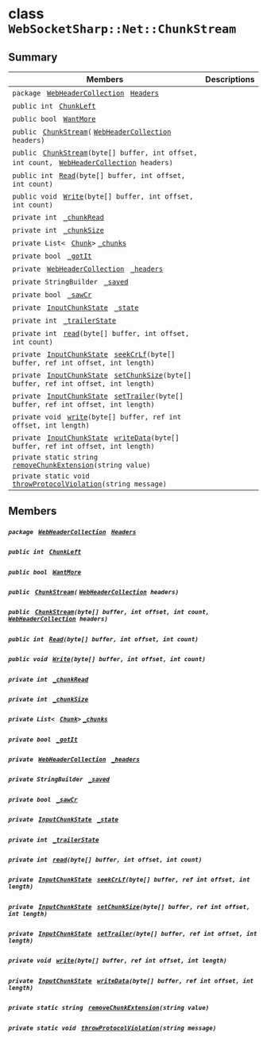 # class `WebSocketSharp::Net::ChunkStream` 

## Summary

 Members                                | Descriptions                                
----------------------------------------|---------------------------------------------
`package ` [`WebHeaderCollection`](WebSocketSharp--Net--WebHeaderCollection.md)` ` [`Headers`](#class_web_socket_sharp_1_1_net_1_1_chunk_stream_1a8b3c309de61f38e225a156f3b6cd5242) | 
`public int ` [`ChunkLeft`](#class_web_socket_sharp_1_1_net_1_1_chunk_stream_1a68fe86060ebd5c60450b6ae86f8cf78a) | 
`public bool ` [`WantMore`](#class_web_socket_sharp_1_1_net_1_1_chunk_stream_1a97070d2e62af99e94c8d24280c1ed0d9) | 
`public ` [`ChunkStream`](#class_web_socket_sharp_1_1_net_1_1_chunk_stream_1af3f679518509c19d8c18f4b3a0d22b92)`(` [`WebHeaderCollection`](WebSocketSharp--Net--WebHeaderCollection.md)` headers)` | 
`public ` [`ChunkStream`](#class_web_socket_sharp_1_1_net_1_1_chunk_stream_1a478f6998877c11c022a72c46920bcc2b)`(byte[] buffer, int offset, int count, ` [`WebHeaderCollection`](WebSocketSharp--Net--WebHeaderCollection.md)` headers)` | 
`public int ` [`Read`](#class_web_socket_sharp_1_1_net_1_1_chunk_stream_1a8808dd9eda395da311795796ebbd37df)`(byte[] buffer, int offset, int count)` | 
`public void ` [`Write`](#class_web_socket_sharp_1_1_net_1_1_chunk_stream_1ade37cde1242c3645f807cfe8c8344717)`(byte[] buffer, int offset, int count)` | 
`private int ` [`_chunkRead`](#class_web_socket_sharp_1_1_net_1_1_chunk_stream_1a869cd563523b37dfc1d2e59877aba927) | 
`private int ` [`_chunkSize`](#class_web_socket_sharp_1_1_net_1_1_chunk_stream_1a1d4ad3cc86d1a360997162354751f287) | 
`private List< ` [`Chunk`](WebSocketSharp--Net--Chunk.md)` > ` [`_chunks`](#class_web_socket_sharp_1_1_net_1_1_chunk_stream_1a382b8f2f0930b6c8844c811c7c6a2116) | 
`private bool ` [`_gotIt`](#class_web_socket_sharp_1_1_net_1_1_chunk_stream_1a74ea05034b8831c320bf6d41d8282b61) | 
`private ` [`WebHeaderCollection`](WebSocketSharp--Net--WebHeaderCollection.md)` ` [`_headers`](#class_web_socket_sharp_1_1_net_1_1_chunk_stream_1a6540483f7f73f46c6c5b52bbbed7ecd1) | 
`private StringBuilder ` [`_saved`](#class_web_socket_sharp_1_1_net_1_1_chunk_stream_1a2a2bcb33917bee31cc59a1bd9df4254b) | 
`private bool ` [`_sawCr`](#class_web_socket_sharp_1_1_net_1_1_chunk_stream_1a280e8c8fed99a9f94ae7a2cf91ae9f3a) | 
`private ` [`InputChunkState`](WebSocketSharp--Net.md)` ` [`_state`](#class_web_socket_sharp_1_1_net_1_1_chunk_stream_1a3d2203a6de6f9bbe0577f13eb9c3a9f1) | 
`private int ` [`_trailerState`](#class_web_socket_sharp_1_1_net_1_1_chunk_stream_1a3f991aac7b3327b9008a26ea87dc285f) | 
`private int ` [`read`](#class_web_socket_sharp_1_1_net_1_1_chunk_stream_1add98e3d068cdc3e42a70f8889aef9aac)`(byte[] buffer, int offset, int count)` | 
`private ` [`InputChunkState`](WebSocketSharp--Net.md)` ` [`seekCrLf`](#class_web_socket_sharp_1_1_net_1_1_chunk_stream_1a7a5120402830581dd61960cbefca723f)`(byte[] buffer, ref int offset, int length)` | 
`private ` [`InputChunkState`](WebSocketSharp--Net.md)` ` [`setChunkSize`](#class_web_socket_sharp_1_1_net_1_1_chunk_stream_1a739a436d670668d639e2dbf93f8a594d)`(byte[] buffer, ref int offset, int length)` | 
`private ` [`InputChunkState`](WebSocketSharp--Net.md)` ` [`setTrailer`](#class_web_socket_sharp_1_1_net_1_1_chunk_stream_1af31e38538a2552ccf8b0f1518ba2ac88)`(byte[] buffer, ref int offset, int length)` | 
`private void ` [`write`](#class_web_socket_sharp_1_1_net_1_1_chunk_stream_1a48741da1a1d4ec262e0d653a31a4a77d)`(byte[] buffer, ref int offset, int length)` | 
`private ` [`InputChunkState`](WebSocketSharp--Net.md)` ` [`writeData`](#class_web_socket_sharp_1_1_net_1_1_chunk_stream_1a2393ba9bef35a2c295ea53b297be7575)`(byte[] buffer, ref int offset, int length)` | 
`private static string ` [`removeChunkExtension`](#class_web_socket_sharp_1_1_net_1_1_chunk_stream_1a5363484ada3083b1a27a2c07a926a65e)`(string value)` | 
`private static void ` [`throwProtocolViolation`](#class_web_socket_sharp_1_1_net_1_1_chunk_stream_1a6d673d6fcc25c7a52c312f5eccba2aac)`(string message)` | 

## Members

##### `package ` [`WebHeaderCollection`](WebSocketSharp--Net--WebHeaderCollection.md)` ` [`Headers`](#class_web_socket_sharp_1_1_net_1_1_chunk_stream_1a8b3c309de61f38e225a156f3b6cd5242) 

##### `public int ` [`ChunkLeft`](#class_web_socket_sharp_1_1_net_1_1_chunk_stream_1a68fe86060ebd5c60450b6ae86f8cf78a) 

##### `public bool ` [`WantMore`](#class_web_socket_sharp_1_1_net_1_1_chunk_stream_1a97070d2e62af99e94c8d24280c1ed0d9) 

##### `public ` [`ChunkStream`](#class_web_socket_sharp_1_1_net_1_1_chunk_stream_1af3f679518509c19d8c18f4b3a0d22b92)`(` [`WebHeaderCollection`](WebSocketSharp--Net--WebHeaderCollection.md)` headers)` 

##### `public ` [`ChunkStream`](#class_web_socket_sharp_1_1_net_1_1_chunk_stream_1a478f6998877c11c022a72c46920bcc2b)`(byte[] buffer, int offset, int count, ` [`WebHeaderCollection`](WebSocketSharp--Net--WebHeaderCollection.md)` headers)` 

##### `public int ` [`Read`](#class_web_socket_sharp_1_1_net_1_1_chunk_stream_1a8808dd9eda395da311795796ebbd37df)`(byte[] buffer, int offset, int count)` 

##### `public void ` [`Write`](#class_web_socket_sharp_1_1_net_1_1_chunk_stream_1ade37cde1242c3645f807cfe8c8344717)`(byte[] buffer, int offset, int count)` 

##### `private int ` [`_chunkRead`](#class_web_socket_sharp_1_1_net_1_1_chunk_stream_1a869cd563523b37dfc1d2e59877aba927) 

##### `private int ` [`_chunkSize`](#class_web_socket_sharp_1_1_net_1_1_chunk_stream_1a1d4ad3cc86d1a360997162354751f287) 

##### `private List< ` [`Chunk`](WebSocketSharp--Net--Chunk.md)` > ` [`_chunks`](#class_web_socket_sharp_1_1_net_1_1_chunk_stream_1a382b8f2f0930b6c8844c811c7c6a2116) 

##### `private bool ` [`_gotIt`](#class_web_socket_sharp_1_1_net_1_1_chunk_stream_1a74ea05034b8831c320bf6d41d8282b61) 

##### `private ` [`WebHeaderCollection`](WebSocketSharp--Net--WebHeaderCollection.md)` ` [`_headers`](#class_web_socket_sharp_1_1_net_1_1_chunk_stream_1a6540483f7f73f46c6c5b52bbbed7ecd1) 

##### `private StringBuilder ` [`_saved`](#class_web_socket_sharp_1_1_net_1_1_chunk_stream_1a2a2bcb33917bee31cc59a1bd9df4254b) 

##### `private bool ` [`_sawCr`](#class_web_socket_sharp_1_1_net_1_1_chunk_stream_1a280e8c8fed99a9f94ae7a2cf91ae9f3a) 

##### `private ` [`InputChunkState`](WebSocketSharp--Net.md)` ` [`_state`](#class_web_socket_sharp_1_1_net_1_1_chunk_stream_1a3d2203a6de6f9bbe0577f13eb9c3a9f1) 

##### `private int ` [`_trailerState`](#class_web_socket_sharp_1_1_net_1_1_chunk_stream_1a3f991aac7b3327b9008a26ea87dc285f) 

##### `private int ` [`read`](#class_web_socket_sharp_1_1_net_1_1_chunk_stream_1add98e3d068cdc3e42a70f8889aef9aac)`(byte[] buffer, int offset, int count)` 

##### `private ` [`InputChunkState`](WebSocketSharp--Net.md)` ` [`seekCrLf`](#class_web_socket_sharp_1_1_net_1_1_chunk_stream_1a7a5120402830581dd61960cbefca723f)`(byte[] buffer, ref int offset, int length)` 

##### `private ` [`InputChunkState`](WebSocketSharp--Net.md)` ` [`setChunkSize`](#class_web_socket_sharp_1_1_net_1_1_chunk_stream_1a739a436d670668d639e2dbf93f8a594d)`(byte[] buffer, ref int offset, int length)` 

##### `private ` [`InputChunkState`](WebSocketSharp--Net.md)` ` [`setTrailer`](#class_web_socket_sharp_1_1_net_1_1_chunk_stream_1af31e38538a2552ccf8b0f1518ba2ac88)`(byte[] buffer, ref int offset, int length)` 

##### `private void ` [`write`](#class_web_socket_sharp_1_1_net_1_1_chunk_stream_1a48741da1a1d4ec262e0d653a31a4a77d)`(byte[] buffer, ref int offset, int length)` 

##### `private ` [`InputChunkState`](WebSocketSharp--Net.md)` ` [`writeData`](#class_web_socket_sharp_1_1_net_1_1_chunk_stream_1a2393ba9bef35a2c295ea53b297be7575)`(byte[] buffer, ref int offset, int length)` 

##### `private static string ` [`removeChunkExtension`](#class_web_socket_sharp_1_1_net_1_1_chunk_stream_1a5363484ada3083b1a27a2c07a926a65e)`(string value)` 

##### `private static void ` [`throwProtocolViolation`](#class_web_socket_sharp_1_1_net_1_1_chunk_stream_1a6d673d6fcc25c7a52c312f5eccba2aac)`(string message)` 

